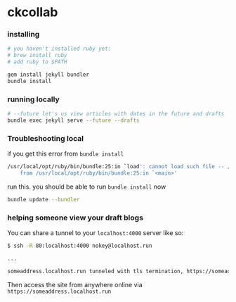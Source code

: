 # ckcollab

### installing

```bash
# you haven't installed ruby yet:
# brew install ruby
# add ruby to $PATH

gem install jekyll bundler
bundle install
```

### running locally

```bash
# --future let's us view articles with dates in the future and drafts
bundle exec jekyll serve --future --drafts
```

### Troubleshooting local
if you get this error from `bundle install`
```bash
/usr/local/opt/ruby/bin/bundle:25:in `load': cannot load such file -- /usr/local/lib/ruby/gems/3.1.0/gems/bundler-2.2.23/exe/bundle (LoadError)
	from /usr/local/opt/ruby/bin/bundle:25:in `<main>'
```
run this. you should be able to run `bundle install` now
```bash
bundle update --bundler
```

### helping someone view your draft blogs

You can share a tunnel to your `localhost:4000` server like so:

```bash
$ ssh -R 80:localhost:4000 nokey@localhost.run

...

someaddress.localhost.run tunneled with tls termination, https://someaddress.localhost.run

```

Then access the site from anywhere online via `https://someaddress.localhost.run`